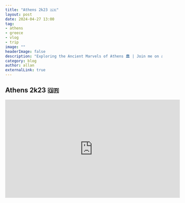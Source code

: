 ```yaml
---
title: "Athens 2k23 🇬🇷"
layout: post
date: 2024-04-27 13:00
tag: 
- athens
- greece
- vlog
- trip
image: ""
headerImage: false
description: "Exploring the Ancient Marvels of Athens 🏛️ | Join me on a journey through history in the heart of Greece! #AthensAdventure #travelvlog"
category: blog
author: allan
externalLink: true
---
```


## Athens 2k23 🇬🇷

<iframe width="560" height="315" src="https://www.youtube.com/embed/WKQ9fQQNZHc?si=V6kiAgWPB1WIGyE2" title="YouTube video player" frameborder="0" allow="accelerometer; autoplay; clipboard-write; encrypted-media; gyroscope; picture-in-picture; web-share" referrerpolicy="strict-origin-when-cross-origin" allowfullscreen></iframe>
